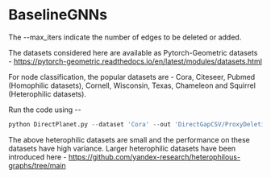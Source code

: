 # BaselineGNNs




The --max_iters indicate the number of edges to be deleted or added.

The datasets considered here are available as Pytorch-Geometric datasets - https://pytorch-geometric.readthedocs.io/en/latest/modules/datasets.html

For node classification, the popular datasets are - Cora, Citeseer, Pubmed (Homophilic datasets), Cornell, Wisconsin, Texas, Chameleon and Squirrel (Heterophilic datasets).

Run the code using -- 

```python
python DirectPlanet.py --dataset 'Cora' --out 'DirectGapCSV/ProxyDeletions/CoraProxyGapDel.csv' --max_iters 500
```

The above heterophilic datasets are small and the performance on these datasets have high variance. Larger heterophilic datasets have been introduced here - https://github.com/yandex-research/heterophilous-graphs/tree/main


